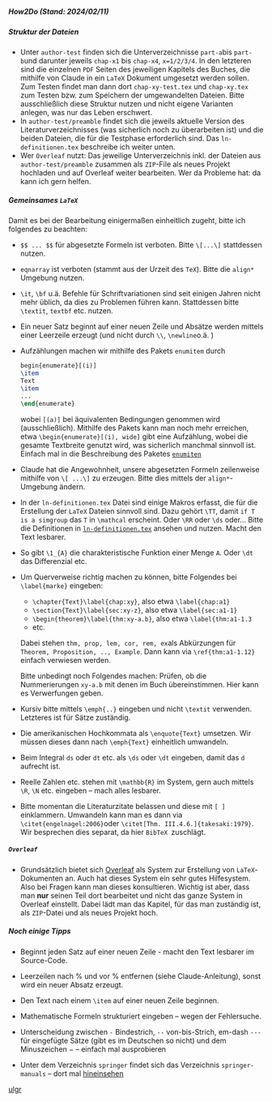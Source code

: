 ##### How2Do (Stand: 2024/02/11)

##### Struktur der Dateien

- Unter `author-test` finden sich die Unterverzeichnisse `part-a`bis `part-b`und darunter jeweils `chap-x1` bis `chap-x4`, `x=1/2/3/4`. In den letzteren sind die einzelnen `PDF` Seiten des jeweiligen Kapitels des Buches, die mithilfe von Claude in ein `LaTeX` Dokument umgesetzt werden sollen. Zum Testen findet man dann dort `chap-xy-test.tex` und `chap-xy.tex` zum Testen bzw. zum Speichern der umgewandelten Dateien. Bitte ausschließlich diese Struktur nutzen und nicht eigene Varianten anlegen, was nur das Leben erschwert.
- In `author-test/preamble` findet sich die jeweils aktuelle Version des Literaturverzeichnisses (was sicherlich noch zu überarbeiten ist) und die beiden Dateien, die für die Testphase erforderlich sind. Das `ln-definitionen.tex` beschreibe ich weiter unten. 
- Wer `Overleaf` nutzt: Das jeweilige Unterverzeichnis inkl. der Dateien aus `author-test/preamble` zusammen als `ZIP`-File als neues Projekt hochladen und auf Overleaf weiter bearbeiten. Wer da Probleme hat: da kann ich gern helfen. 

##### Gemeinsames `LaTeX`

Damit es bei der Bearbeitung einigermaßen einheitlich zugeht, bitte ich folgendes zu beachten: 

- `$$ ... $$` für abgesetzte Formeln ist verboten. Bitte `\[...\]` stattdessen nutzen.

- `eqnarray` ist verboten (stammt aus der Urzeit des `TeX`). Bitte die `align*` Umgebung nutzen.

- `\it`, `\bf` u.ä. Befehle für Schriftvariationen sind seit einigen Jahren nicht mehr üblich, da dies zu Problemen führen kann. Stattdessen bitte `\textit`, `textbf` etc. nutzen.

- Ein neuer Satz beginnt auf einer neuen Zeile und Absätze werden mittels einer Leerzeile erzeugt (und nicht durch `\\`, `\newline`o.ä. )

- Aufzählungen machen wir mithilfe des Pakets `enumitem` durch 
	```latex
  begin{enumerate}[(i)]
  \item
  Text
  \item
  ...
  \end{enumerate}
  ```
	wobei `[(a)]` bei äquivalenten Bedingungen genommen wird (ausschließlich). Mithilfe des Pakets kann man noch mehr erreichen, etwa `\begin{enumerate}[(i), wide]` gibt eine Aufzählung, wobei die gesamte Textbreite genutzt wird, was sicherlich manchmal sinnvoll ist. Einfach mal in die Beschreibung des Paketes [`enumiten`](https://ctan.org/pkg/translation-enumitem-de)
	
- Claude hat die Angewohnheit, unsere abgesetzten Formeln zeilenweise mithilfe von `\[ ...\]` zu erzeugen. Bitte dies mittels der `align*`-Umgebung ändern.

- In der `ln-definitionen.tex` Datei sind einige Makros erfasst, die für die Erstellung der `LaTeX` Dateien sinnvoll sind. Dazu gehört `\TT`, damit `if T is a simgroup`  das `T` in `\mathcal` erscheint. Oder `\RR` oder `\ds` oder... Bitte die Definitionen in [`ln-definitionen.tex`](https://github.com/ugroh/AGFA-LN-POS/tree/main/author-test/preamble) ansehen und nutzen. Macht den Text lesbarer.

- So gibt `\1_{A}` die charakteristische Funktion einer Menge `A`. Oder `\dt` das Differenzial etc.

- Um Querverweise richtig machen zu können, bitte Folgendes bei `\label{marke}` eingeben:

  - `\chapter{Text}\label{chap:xy}`, also etwa `\label{chap:a1}`
  - `\section{Text}\label{sec:xy-z}`, also etwa `\label{sec:a1-1}`
  - `\begin{theorem}\label{thm:xy-a.b}`, also etwa `\label{thm:a1-1.3`
  - etc.

  Dabei stehen `thm, prop, lem, cor, rem, ex`als Abkürzungen für `Theorem, Proposition, .., Example`. Dann kann via `\ref{thm:a1-1.12}` einfach verwiesen werden. 

  Bitte unbedingt noch Folgendes machen: Prüfen, ob die Nummerierungen `xy-a.b` mit denen im Buch übereinstimmen. Hier kann es Verwerfungen geben. 

- Kursiv bitte mittels `\emph{..}` eingeben und nicht `\textit` verwenden. Letzteres ist für Sätze zuständig.

- Die amerikanischen Hochkommata als `\enquote{Text}` umsetzen. Wir müssen dieses dann nach `\emph{Text}` einheitlich umwandeln. 

- Beim Integral `ds` oder `dt` etc. als `\ds` oder `\dt` eingeben, damit das `d` aufrecht ist. 

- Reelle Zahlen etc. stehen mit `\mathbb{R}` im System, gern auch mittels `\R`, `\N` etc. eingeben – mach alles lesbarer.

- Bitte momentan die Literaturzitate belassen und diese mit `[ ]` einklammern. Umwandeln kann man es dann via `\citet{engelnagel:2006}`oder `\citet[Thm. III.4.6.]{takesaki:1979}`. Wir besprechen dies separat, da hier `BibTeX `zuschlägt.

##### `Overleaf`

- Grundsätzlich bietet sich [Overleaf](https://www.overleaf.com/) als System zur Erstellung von `LaTeX`-Dokumenten an. Auch hat dieses System ein sehr gutes Hilfesystem. Also bei Fragen kann man dieses konsultieren. Wichtig ist aber, dass man **nur** seinen Teil dort bearbeitet und nicht das ganze System in Overleaf einstellt. Dabei lädt man das Kapitel, für das man zuständig ist, als `ZIP`-Datei und als neues Projekt hoch. 

##### Noch einige Tipps

- Beginnt jeden Satz auf einer neuen Zeile - macht den Text lesbarer im Source-Code.

- Leerzeilen nach % und vor % entfernen (siehe Claude-Anleitung), sonst wird ein neuer Absatz erzeugt.

- Den Text nach einem `\item` auf einer neuen Zeile beginnen.

- Mathematische Formeln strukturiert eingeben – wegen der Fehlersuche.

- Unterscheidung zwischen `-` Bindestrich, `--` von-bis-Strich, em-dash `---` für eingefügte Sätze (gibt es im Deutschen so nicht) und dem Minuszeichen $-$ – einfach mal ausprobieren

- Unter dem Verzeichnis `springer` findet sich das Verzeichnis `springer-manuals` – dort mal [hineinsehen](https://github.com/ugroh/AGFA-LN-POS/tree/main/springer/springer-manuals)

[ulgr](ulgr@math.uni-tuebingen.de)





